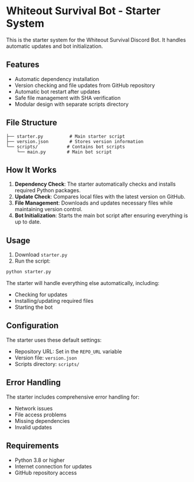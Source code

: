 # Whiteout Survival Bot - Starter System

This is the starter system for the Whiteout Survival Discord Bot. It handles automatic updates and bot initialization.

## Features

- Automatic dependency installation
- Version checking and file updates from GitHub repository
- Automatic bot restart after updates
- Safe file management with SHA verification
- Modular design with separate scripts directory

## File Structure

```
├── starter.py          # Main starter script
├── version.json        # Stores version information
└── scripts/           # Contains bot scripts
    └── main.py        # Main bot script
```

## How It Works

1. **Dependency Check**: The starter automatically checks and installs required Python packages.
2. **Update Check**: Compares local files with the latest version on GitHub.
3. **File Management**: Downloads and updates necessary files while maintaining version control.
4. **Bot Initialization**: Starts the main bot script after ensuring everything is up to date.

## Usage

1. Download `starter.py`
2. Run the script:
```bash
python starter.py
```

The starter will handle everything else automatically, including:
- Checking for updates
- Installing/updating required files
- Starting the bot

## Configuration

The starter uses these default settings:
- Repository URL: Set in the `REPO_URL` variable
- Version file: `version.json`
- Scripts directory: `scripts/`

## Error Handling

The starter includes comprehensive error handling for:
- Network issues
- File access problems
- Missing dependencies
- Invalid updates

## Requirements

- Python 3.8 or higher
- Internet connection for updates
- GitHub repository access
